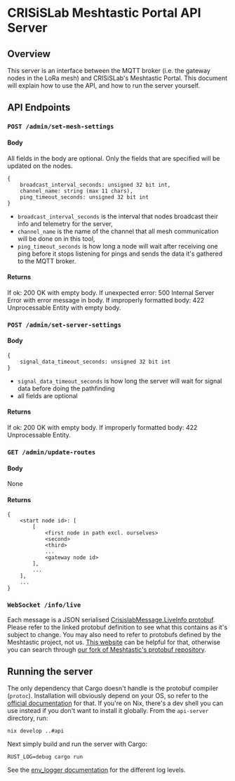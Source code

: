 # CRISiSLab Meshtastic Portal API Server

## Overview

This server is an interface between the MQTT broker (i.e. the gateway nodes in the LoRa mesh) and CRISiSLab's Meshtastic Portal. This document will explain how to use the API, and how to run the server yourself.

## API Endpoints

### `POST /admin/set-mesh-settings`

#### Body

All fields in the body are optional. Only the fields that are specified will be updated on the nodes.

```
{
	broadcast_interval_seconds: unsigned 32 bit int,
	channel_name: string (max 11 chars),
	ping_timeout_seconds: unsigned 32 bit int
}
```

- `broadcast_interval_seconds` is the interval that nodes broadcast their info and telemetry for the server,
- `channel_name` is the name of the channel that all mesh communication will be done on in this tool,
- `ping_timeout_seconds` is how long a node will wait after receiving one ping before it stops listening for pings and sends the data it's gathered to the MQTT broker.

#### Returns

If ok: 200 OK with empty body.
If unexpected error: 500 Internal Server Error with error message in body.
If improperly formatted body: 422 Unprocessable Entity with empty body.

### `POST /admin/set-server-settings`

#### Body

```
{
	signal_data_timeout_seconds: unsigned 32 bit int
}
```

- `signal_data_timeout_seconds` is how long the server will wait for signal data before doing the pathfinding
- all fields are optional

#### Returns

If ok: 200 OK with empty body.
If improperly formatted body: 422 Unprocessable Entity.

### `GET /admin/update-routes`

#### Body

None

#### Returns

```
{
	<start node id>: [
		[
			<first node in path excl. ourselves>
			<second>
			<third>
			...
			<gateway node id>
		],
		...
	],
    ...
}
```

### `WebSocket /info/live`

Each message is a JSON serialised [CrisislabMessage.LiveInfo protobuf](https://github.com/search?q=repo%3Atobyck%2Fcrisislab-meshtastic-protobufs%20crisislab.proto%20LiveData&type=code). Please refer to the linked protobuf definition to see what this contains as it's subject to change. You may also need to refer to protobufs defined by the Meshtastic project, not us. [This website](https://buf.build/meshtastic/protobufs/docs/main:meshtastic) can be helpful for that, otherwise you can search through [our fork of Meshtastic's protobuf repository](https://github.com/tobyck/crisislab-meshtastic-protobufs).

## Running the server

The only dependency that Cargo doesn't handle is the protobuf compiler (`protoc`). Installation will obviously depend on your OS, so refer to the [official documentation](https://protobuf.dev/installation/) for that. If you're on Nix, there's a dev shell you can use instead if you don't want to install it globally. From the `api-server` directory, run:

```
nix develop ..#api
```

Next simply build and run the server with Cargo:

```
RUST_LOG=debug cargo run
```

See the [env_logger documentation](https://docs.rs/env_logger/0.11.8/env_logger/) for the different log levels.
